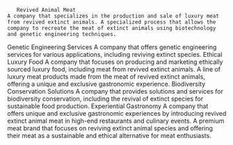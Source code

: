        Revived Animal Meat
	A company that specializes in the production and sale of luxury meat from revived extinct animals. A specialized process that allows the company to recreate the meat of extinct animals using biotechnology and genetic engineering techniques.
 Genetic Engineering Services
	A company that offers genetic engineering services for various applications, including reviving extinct species.
 Ethical Luxury Food
	A company that focuses on producing and marketing ethically sourced luxury food, including meat from revived extinct animals. A line of luxury meat products made from the meat of revived extinct animals, offering a unique and exclusive gastronomic experience.
 Biodiversity Conservation Solutions
	A company that provides solutions and services for biodiversity conservation, including the revival of extinct species for sustainable food production.
 Experiential Gastronomy
	A company that offers unique and exclusive gastronomic experiences by introducing revived extinct animal meat in high-end restaurants and culinary events. A premium meat brand that focuses on reviving extinct animal species and offering their meat as a sustainable and ethical alternative for meat enthusiasts.

